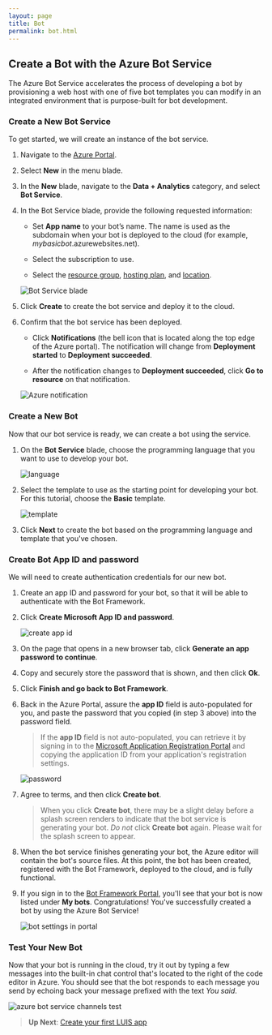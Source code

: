 ```yaml
---
layout: page
title: Bot
permalink: bot.html
---
```


## Create a Bot with the Azure Bot Service

The Azure Bot Service accelerates the process of developing a bot by provisioning a web host with one of five bot templates you can modify in an integrated environment that is purpose-built for bot development.

### Create a New Bot Service

To get started, we will create an instance of the bot service.

1. Navigate to the [Azure Portal](https://portal.azure.com).

1. Select **New** in the menu blade.

1. In the **New** blade, navigate to the **Data + Analytics** category, and select **Bot Service**.

1. In the Bot Service blade, provide the following requested information:

    - Set **App name** to your bot’s name. The name is used as the subdomain when your bot is deployed to the cloud (for example, *mybasicbot*.azurewebsites.net).

    - Select the subscription to use.

    - Select the [resource group](https://azure.microsoft.com/en-us/documentation/articles/resource-group-overview/), [hosting plan](azure-bot-service-hosting-plan.md), and [location](https://azure.microsoft.com/en-us/regions/).  

    ![Bot Service blade](./media/azure-bot-service-create-bot.png)

1. Click **Create** to create the bot service and deploy it to the cloud.

1. Confirm that the bot service has been deployed.

    - Click **Notifications** (the bell icon that is located along the top edge of the Azure portal). The notification will change from **Deployment started** to **Deployment succeeded**.

    - After the notification changes to **Deployment succeeded**, click **Go to resource** on that notification.

	![Azure notification](./media/azure-bot-service-first-bot-notification.png)

### Create a New Bot

Now that our bot service is ready, we can create a bot using the service.

1. On the **Bot Service** blade, choose the programming language that you want to use to develop your bot.  

	![language](./media/azure-bot-service-coding-language.png)  

1. Select the template to use as the starting point for developing your bot. For this tutorial, choose the **Basic** template.

	![template](./media/azure-bot-service-template.png)  

1. Click **Next** to create the bot based on the programming language and template that you've chosen.

### Create Bot App ID and password  

We will need to create authentication credentials for our new bot.

1. Create an app ID and password for your bot, so that it will be able to authenticate with the Bot Framework.

1. Click **Create Microsoft App ID and password**.  

    ![create app id](./media/azure-bot-service-create-app-id.png)  

1. On the page that opens in a new browser tab, click **Generate an app password to continue**.

1. Copy and securely store the password that is shown, and then click **Ok**.

1. Click **Finish and go back to Bot Framework**.

1. Back in the Azure Portal, assure the **app ID** field is auto-populated for you, and paste the password that you copied (in step 3 above) into the password field.

	> If the **app ID** field is not auto-populated, you can retrieve it by signing in to the [Microsoft Application Registration Portal](https://apps.dev.microsoft.com) and copying the application ID from your application's registration settings.

    ![password](./media/azure-bot-service-password.png)  

1. Agree to terms, and then click **Create bot**.

	> When you click **Create bot**, there may be a slight delay before a splash screen renders to indicate that the bot service is generating your bot. *Do not* click **Create bot** again. Please wait for the splash screen to appear.

1. When the bot service finishes generating your bot, the Azure editor will contain the bot's source files. At this point, the bot has been created, registered with the Bot Framework, deployed to the cloud, and is fully functional.

1. If you sign in to the [Bot Framework Portal](https://dev.botframework.com), you'll see that your bot is now listed under **My bots**. Congratulations! You've successfully created a bot by using the Azure Bot Service!

	![bot settings in portal](./media/azure-bot-service-bf-portal.png)

### Test Your New Bot

Now that your bot is running in the cloud, try it out by typing a few messages into the built-in chat control
that's located to the right of the code editor in Azure.
You should see that the bot responds to each message you send by echoing back your message prefixed with the text *You said*.

![azure bot service channels test](./media/azure-bot-service-editor.png)  

> **Up Next**: [Create your first LUIS app](luis.html)
